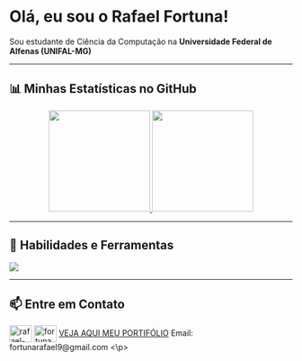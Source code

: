 # Olá, eu sou o Rafael Fortuna! 

<p align="left"> 
  Sou estudante de Ciência da Computação na <strong>Universidade Federal de Alfenas (UNIFAL-MG)</strong>
</p>

---

## 📊 Minhas Estatísticas no GitHub

<p align="center">
  <a href="https://github.com/SEU_USERNAME_AQUI">
    <img height="180em" src="https://github-readme-stats.vercel.app/api?username=Fortuna09&show_icons=true&theme=tokyonight&include_all_commits=true&count_private=true&locale=pt-br"/>
    <img height="180em" src="https://github-readme-stats.vercel.app/api/top-langs/?username=Fortuna09&layout=compact&langs_count=7&theme=tokyonight&locale=pt-br"/>
  </a>
</p>

---

## 🚀 Habilidades e Ferramentas

<p align="left">
  <a href="https://skillicons.dev">
    <img src="https://skillicons.dev/icons?i=js,ts,html,css,mysql,postgres,mongodb,docker,npm,postman,react,vue,vscode,git,linux&perline=11" />
  </a>
</p>

---

## 📫 Entre em Contato

<p align="left">
<a href="https://www.linkedin.com/in/rafael-fortuna-990184264/" target="blank"><img align="center" src="https://skillicons.dev/icons?i=linkedin" alt="rafael-fortuna-990184264" height="30" width="40" /></a>
<a href="https://www.instagram.com/fortuna_rafael/" target="blank"><img align="center" src="https://skillicons.dev/icons?i=instagram" alt="fortuna_rafael" height="30" width="40" /></a>
<a href="https://fortuna-portifolio.netlify.app/" target="blank">VEJA AQUI MEU PORTIFÓLIO</a>
Email: fortunarafael9@gmail.com
<\p>

